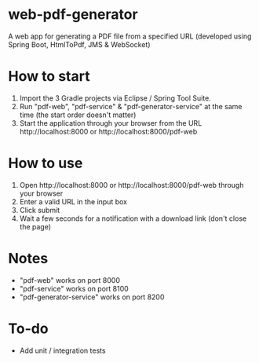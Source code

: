 # web-pdf-generator
A web app for generating a PDF file from a specified URL (developed using Spring Boot, HtmlToPdf, JMS & WebSocket)

# How to start
1. Import the 3 Gradle projects via Eclipse / Spring Tool Suite.
2. Run "pdf-web", "pdf-service" & "pdf-generator-service" at the same time (the start order doesn't matter)
3. Start the application through your browser from the URL http://localhost:8000 or http://localhost:8000/pdf-web

# How to use
1. Open http://localhost:8000 or http://localhost:8000/pdf-web through your browser
2. Enter a valid URL in the input box
3. Click submit
4. Wait a few seconds for a notification with a download link (don't close the page)

# Notes
- "pdf-web" works on port 8000
- "pdf-service" works on port 8100
- "pdf-generator-service" works on port 8200

# To-do
- Add unit / integration tests
